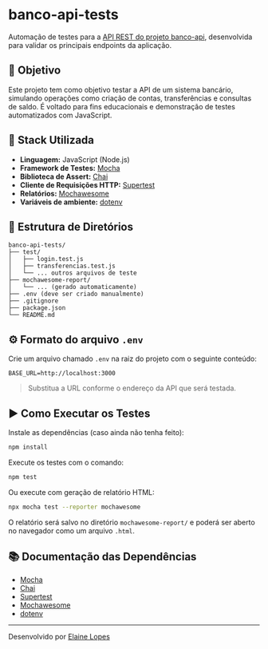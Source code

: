# banco-api-tests

Automação de testes para a [API REST do projeto banco-api](https://github.com/juliodelimas/banco-api), desenvolvida para validar os principais endpoints da aplicação.

## 📌 Objetivo

Este projeto tem como objetivo testar a API de um sistema bancário, simulando operações como criação de contas, transferências e consultas de saldo. É voltado para fins educacionais e demonstração de testes automatizados com JavaScript.

## 🚀 Stack Utilizada

- **Linguagem:** JavaScript (Node.js)
- **Framework de Testes:** [Mocha](https://mochajs.org/)
- **Biblioteca de Assert:** [Chai](https://www.chaijs.com/)
- **Cliente de Requisições HTTP:** [Supertest](https://github.com/ladjs/supertest)
- **Relatórios:** [Mochawesome](https://github.com/adamgruber/mochawesome)
- **Variáveis de ambiente:** [dotenv](https://github.com/motdotla/dotenv)

## 📁 Estrutura de Diretórios

```
banco-api-tests/
├── test/
│   ├── login.test.js
│   ├── transferencias.test.js
│   └── ... outros arquivos de teste
├── mochawesome-report/
│   └── ... (gerado automaticamente)
├── .env (deve ser criado manualmente)
├── .gitignore
├── package.json
└── README.md
```

## ⚙️ Formato do arquivo `.env`

Crie um arquivo chamado `.env` na raiz do projeto com o seguinte conteúdo:

```
BASE_URL=http://localhost:3000
```

> Substitua a URL conforme o endereço da API que será testada.

## ▶️ Como Executar os Testes

Instale as dependências (caso ainda não tenha feito):

```bash
npm install
```

Execute os testes com o comando:

```bash
npm test
```

Ou execute com geração de relatório HTML:

```bash
npx mocha test --reporter mochawesome
```

O relatório será salvo no diretório `mochawesome-report/` e poderá ser aberto no navegador como um arquivo `.html`.

## 📚 Documentação das Dependências

- [Mocha](https://mochajs.org/)
- [Chai](https://www.chaijs.com/)
- [Supertest](https://github.com/ladjs/supertest)
- [Mochawesome](https://github.com/adamgruber/mochawesome)
- [dotenv](https://github.com/motdotla/dotenv)

---

Desenvolvido por [Elaine Lopes](https://github.com/elaine-lopes)
